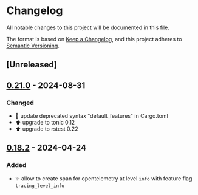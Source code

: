 # Changelog
All notable changes to this project will be documented in this file.

The format is based on [Keep a Changelog](https://keepachangelog.com/en/1.0.0/),
and this project adheres to [Semantic Versioning](https://semver.org/spec/v2.0.0.html).

## [Unreleased]

## [0.21.0](https://github.com/davidB/tracing-opentelemetry-instrumentation-sdk/compare/tonic-tracing-opentelemetry-v0.19.0...tonic-tracing-opentelemetry-v0.21.0) - 2024-08-31

### <!-- 4 -->Changed
- 💄 update deprecated syntax "default_features" in Cargo.toml
- ⬆️ upgrade to tonic 0.12
- ⬆️ upgrade to rstest 0.22

## [0.18.2](https://github.com/davidB/tracing-opentelemetry-instrumentation-sdk/compare/tonic-tracing-opentelemetry-v0.18.1...tonic-tracing-opentelemetry-v0.18.2) - 2024-04-24

### <!-- 2 -->Added
- ✨ allow to create span for opentelemetry at level `info` with feature flag `tracing_level_info`

